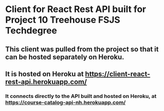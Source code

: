 # Client for React Rest API built for Project 10 Treehouse FSJS Techdegree

## This client was pulled from the project so that it can be hosted separately on Heroku.

## It is hosted on Heroku at https://client-react-rest-api.herokuapp.com/

### It connects directly to the API built and hosted on Heroku, at https://course-catalog-api-nh.herokuapp.com/

